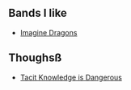 ## Bands I like

- [Imagine Dragons](https://en.wikipedia.org/wiki/Imagine_Dragons)

## Thoughsß

- [Tacit Knowledge is Dangerous](https://er4hn.info/blog/2023.08.26-tacit-knowledge-dangerous/)